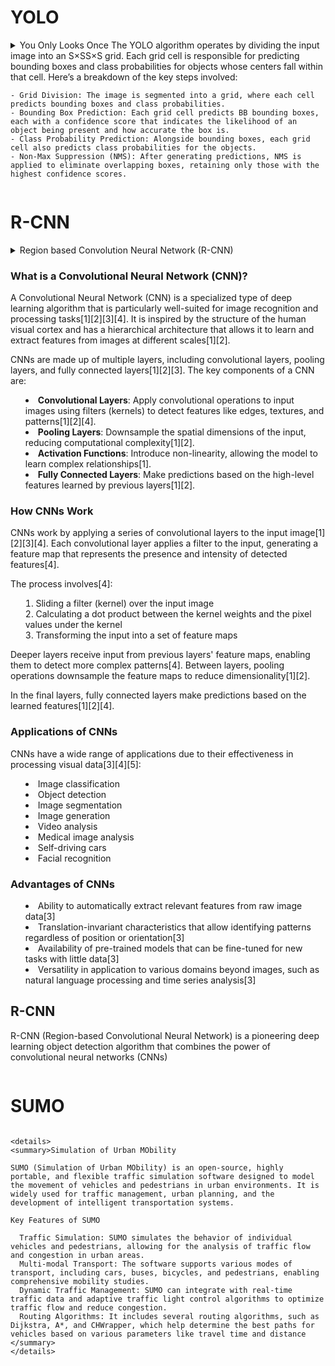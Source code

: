 # YOLO

<details>
 <summary>You Only Looks Once
  The YOLO algorithm operates by dividing the input image into an S×SS×S grid. Each grid cell is responsible for predicting bounding boxes and class probabilities for objects whose centers fall within that cell. Here’s a breakdown of the key steps involved:

    - Grid Division: The image is segmented into a grid, where each cell predicts bounding boxes and class probabilities.
    - Bounding Box Prediction: Each grid cell predicts BB bounding boxes, each with a confidence score that indicates the likelihood of an object being present and how accurate the box is.
    - Class Probability Prediction: Alongside bounding boxes, each grid cell also predicts class probabilities for the objects.
    - Non-Max Suppression (NMS): After generating predictions, NMS is applied to eliminate overlapping boxes, retaining only those with the highest confidence scores.
</summary>
</details>


# R-CNN 

<details>
<summary>Region based Convolution Neural Network (R-CNN)
 
 ### What is a Convolutional Neural Network (CNN)?
 A Convolutional Neural Network (CNN) is a specialized type of deep learning algorithm that is particularly well-suited for image recognition and processing tasks[1][2][3][4]. It is inspired by the structure of the human visual cortex and has a hierarchical architecture that allows it to learn and extract features from images at different scales[1][2].

CNNs are made up of multiple layers, including convolutional layers, pooling layers, and fully connected layers[1][2][3]. The key components of a CNN are:

- **Convolutional Layers**: Apply convolutional operations to input images using filters (kernels) to detect features like edges, textures, and patterns[1][2][4].
- **Pooling Layers**: Downsample the spatial dimensions of the input, reducing computational complexity[1][2].
- **Activation Functions**: Introduce non-linearity, allowing the model to learn complex relationships[1].
- **Fully Connected Layers**: Make predictions based on the high-level features learned by previous layers[1][2].

### How CNNs Work

CNNs work by applying a series of convolutional layers to the input image[1][2][3][4]. Each convolutional layer applies a filter to the input, generating a feature map that represents the presence and intensity of detected features[4].

The process involves[4]:

1. Sliding a filter (kernel) over the input image
2. Calculating a dot product between the kernel weights and the pixel values under the kernel
3. Transforming the input into a set of feature maps

Deeper layers receive input from previous layers' feature maps, enabling them to detect more complex patterns[4]. Between layers, pooling operations downsample the feature maps to reduce dimensionality[1][2].

In the final layers, fully connected layers make predictions based on the learned features[1][2][4].

### Applications of CNNs

CNNs have a wide range of applications due to their effectiveness in processing visual data[3][4][5]:

- Image classification
- Object detection
- Image segmentation
- Image generation
- Video analysis
- Medical image analysis
- Self-driving cars
- Facial recognition

### Advantages of CNNs

- Ability to automatically extract relevant features from raw image data[3]
- Translation-invariant characteristics that allow identifying patterns regardless of position or orientation[3]
- Availability of pre-trained models that can be fine-tuned for new tasks with little data[3]
- Versatility in application to various domains beyond images, such as natural language processing and time series analysis[3]

 ## R-CNN
 R-CNN (Region-based Convolutional Neural Network) is a pioneering deep learning object detection algorithm that combines the power of convolutional neural networks (CNNs)
</summary>
</details>

 # SUMO
  ```
  
<details>
<summary>Simulation of Urban MObility

  SUMO (Simulation of Urban MObility) is an open-source, highly portable, and flexible traffic simulation software designed to model the movement of vehicles and pedestrians in urban environments. It is widely used for traffic management, urban planning, and the development of intelligent transportation systems.

 Key Features of SUMO

    Traffic Simulation: SUMO simulates the behavior of individual vehicles and pedestrians, allowing for the analysis of traffic flow and congestion in urban areas.
    Multi-modal Transport: The software supports various modes of transport, including cars, buses, bicycles, and pedestrians, enabling comprehensive mobility studies.
    Dynamic Traffic Management: SUMO can integrate with real-time traffic data and adaptive traffic light control algorithms to optimize traffic flow and reduce congestion.
    Routing Algorithms: It includes several routing algorithms, such as Dijkstra, A*, and CHWrapper, which help determine the best paths for vehicles based on various parameters like travel time and distance
</summary>
</details>
